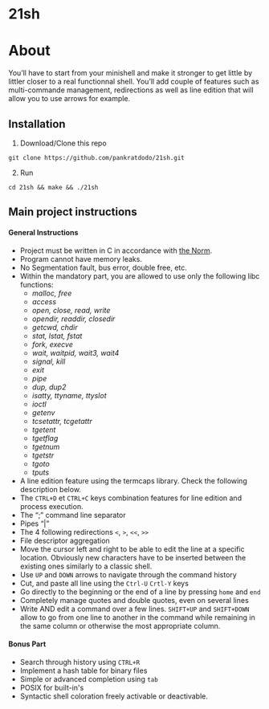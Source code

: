 # 21sh

# About
You’ll have to start from your minishell and make it stronger to get little by littler closer to a real functionnal shell. You’ll add couple of features such as multi-commande management, redirections as well as line edition that will allow you to use arrows for example.

## Installation
1. Download/Clone this repo
```
git clone https://github.com/pankratdodo/21sh.git
```
2. Run
```
cd 21sh && make && ./21sh
```

## Main project instructions
#### General Instructions
- Project must be written in C in accordance with [the Norm](https://github.com/R4meau/minishell/blob/master/norme.en.pdf).
- Program cannot have memory leaks.
- No Segmentation fault, bus error, double free, etc.
- Within the mandatory part, you are allowed to use only the following libc functions:
    - *malloc, free*
    - *access*
    - *open, close, read, write*
    - *opendir, readdir, closedir*
    - *getcwd, chdir*
    - *stat, lstat, fstat*
    - *fork, execve*
    - *wait, waitpid, wait3, wait4*
    - *signal, kill*
    - *exit*
    - *pipe*
    - *dup, dup2*
    - *isatty, ttyname, ttyslot*
    - *ioctl*
    - *getenv*
    - *tcsetattr, tcgetattr*
    - *tgetent*
    - *tgetflag*
    - *tgetnum*
    - *tgetstr*
    - *tgoto*
    - *tputs*
- A line edition feature using the termcaps library. Check the following description below.
- The `CTRL+D` et `CTRL+C` keys combination features for line edition and process execution.
- The “;” command line separator
- Pipes “|”
- The 4 following redirections `<`, `>`, `<<`, `>>`
- File descriptor aggregation
- Move the cursor left and right to be able to edit the line at a specific location. Obviously new characters have to be inserted between the existing ones similarly to a classic shell.
- Use `UP` and `DOWN` arrows to navigate through the command history
- Cut, and paste all line using the `Ctrl-U` `Crtl-Y` keys
- Go directly to the beginning or the end of a line by pressing `home` and `end`
- Completely manage quotes and double quotes, even on several lines
- Write AND edit a command over a few lines. `SHIFT+UP` and `SHIFT+DOWN` allow to go from one line to another in the command while remaining in the same column or otherwise the most appropriate column.

#### Bonus Part

- Search through history using `CTRL+R`
- Implement a hash table for binary files
- Simple or advanced completion using `tab`
- POSIX for built-in's
- Syntactic shell coloration freely activable or deactivable.
